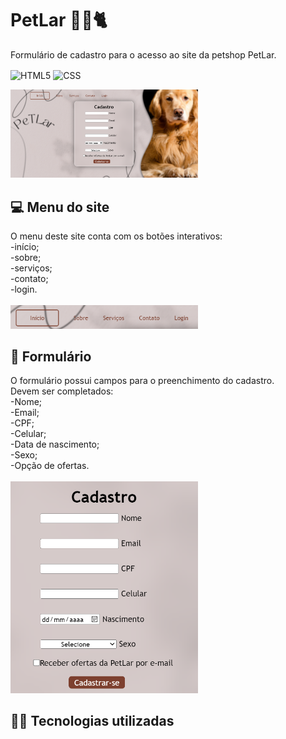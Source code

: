 # PetLar 🐩🐾🐈
Formulário de cadastro para o acesso ao site da petshop PetLar.

<img align="center" alt="HTML5" src="https://img.shields.io/badge/HTML5-E34F26?style=for-the-badge&logo=html5&logoColor=white"/> <img align="center" alt="CSS" src="https://img.shields.io/badge/CSS3-1572B6?style=for-the-badge&logo=css3&logoColor=white"/>

<img src="PetLar.png" alt="Tela de cadastro" width="300px" hight="300px">

## 💻 Menu do site
O menu deste site conta com os botões interativos:  <br>
-início; <br>
-sobre; <br>
-serviços; <br>
-contato; <br>
-login.<br><br>
<img src="menu.png" alt="Menu da petshop" width="300px" hight="300px">

## 📜 Formulário
O formulário possui campos para o preenchimento do cadastro. <br>
Devem ser completados: <br>
-Nome;<br>
-Email;<br>
-CPF;<br>
-Celular;<br>
-Data de nascimento;<br>
-Sexo;<br>
-Opção de ofertas. <br> <br>
<img src="form.png" alt="Formulário de cadastro" width="300px" hight="300px">

## 👩‍💻 Tecnologias utilizadas
